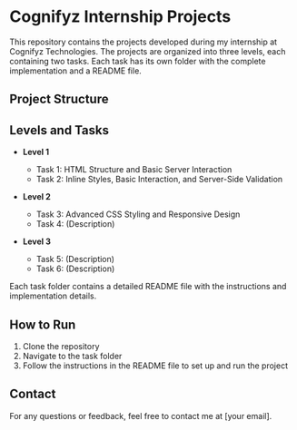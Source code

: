 # Cognifyz Internship Projects

This repository contains the projects developed during my internship at Cognifyz Technologies. The projects are organized into three levels, each containing two tasks. Each task has its own folder with the complete implementation and a README file.

## Project Structure
## Levels and Tasks

- **Level 1**
  - Task 1: HTML Structure and Basic Server Interaction
  - Task 2: Inline Styles, Basic Interaction, and Server-Side Validation

- **Level 2**
  - Task 3: Advanced CSS Styling and Responsive Design
  - Task 4: (Description)

- **Level 3**
  - Task 5: (Description)
  - Task 6: (Description)

Each task folder contains a detailed README file with the instructions and implementation details.

## How to Run

1. Clone the repository
2. Navigate to the task folder
3. Follow the instructions in the README file to set up and run the project

## Contact

For any questions or feedback, feel free to contact me at [your email].
